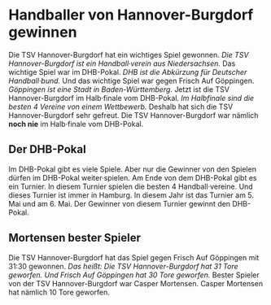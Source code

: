 # Handballer von Hannover-Burgdorf gewinnen

Die TSV Hannover-Burgdorf hat ein wichtiges Spiel gewonnen. 
*Die TSV Hannover-Burgdorf ist ein Handball·verein aus Niedersachsen.* Das wichtige Spiel war im DHB-Pokal. 
*DHB ist die Abkürzung für Deutscher Handball·bund.* Und das wichtige Spiel war gegen Frisch Auf Göppingen. 
*Göppingen ist eine Stadt in Baden-Württemberg.* Jetzt ist die TSV Hannover-Burgdorf im Halb·finale vom DHB-Pokal. 
*Im Halbfinale sind die besten 4 Vereine von einem Wettbewerb.* Deshalb hat sich die TSV Hannover-Burgdorf sehr gefreut. Die TSV Hannover-Burgdorf war nämlich **noch nie** im Halb·finale vom DHB-Pokal. 

## Der DHB-Pokal
Im DHB-Pokal gibt es viele Spiele. Aber nur die Gewinner von den Spielen dürfen im DHB-Pokal weiter·spielen. Am Ende von dem DHB-Pokal gibt es ein Turnier. In diesem Turnier spielen die besten 4 Handball·vereine. Und dieses Turnier ist immer in Hamburg. In diesem Jahr ist das Turnier am 5. Mai und am 6. Mai. Der Gewinner von diesem Turnier gewinnt den DHB-Pokal. 

## Mortensen bester Spieler
Die TSV Hannover-Burgdorf hat das Spiel gegen Frisch Auf Göppingen mit 31:30 gewonnen. *Das heißt:* 
*Die TSV Hannover-Burgdorf hat 31 Tore geworfen.* 
*Und Frisch Auf Göppingen hat 30 Tore geworfen.* Bester Spieler von der TSV Hannover-Burgdorf war Casper Mortensen. Casper Mortensen hat nämlich 10 Tore geworfen. 
